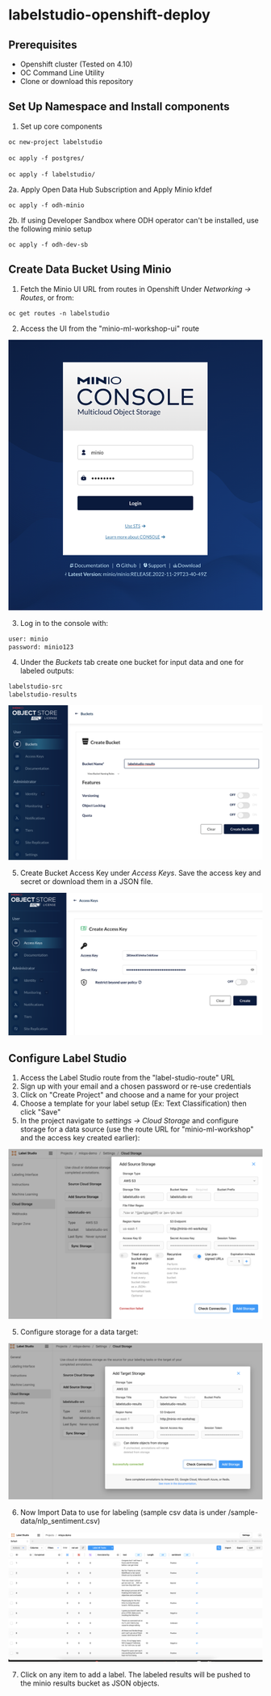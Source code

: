 # labelstudio-openshift-deploy

## Prerequisites

- Openshift cluster (Tested on 4.10)
- OC Command Line Utility
- Clone or download this repository

## Set Up Namespace and Install components

1. Set up core components
~~~
oc new-project labelstudio
  
oc apply -f postgres/
    
oc apply -f labelstudio/
~~~

2a. Apply Open Data Hub Subscription and Apply Minio kfdef
~~~
oc apply -f odh-minio
~~~

2b. If using Developer Sandbox where ODH operator can't be installed, use the following minio setup
~~~
oc apply -f odh-dev-sb
~~~

## Create Data Bucket Using Minio

1. Fetch the Minio UI URL from routes in Openshift Under _Networking -> Routes_, or from:

~~~
oc get routes -n labelstudio
~~~

2. Access the UI from the "minio-ml-workshop-ui" route

![](docs/images/minio-console.png?raw=true "MinioConsole")

3. Log in to the console with:

~~~
user: minio
password: minio123
~~~

4. Under the _Buckets_ tab create one bucket for input data and one for labeled outputs:

~~~
labelstudio-src
labelstudio-results
~~~

![](docs/images/labelstudio-results-bucket.png?raw=true "LSBucket")

5. Create Bucket Access Key under _Access Keys_. Save the access key and secret or download them in a JSON file.

![](docs/images/accesskey.png?raw=true "accessKey")

## Configure Label Studio

1. Access the Label Studio route from the "label-studio-route" URL
2. Sign up with your email and a chosen password or re-use credentials
3. Click on "Create Project" and choose and a name for your project
4. Choose a template for your label setup (Ex: Text Classification) then click "Save"
4. In the project navigate to _settings -> Cloud Storage_ and configure storage for a data source (use the route URL for "minio-ml-workshop" and the access key created earlier):

![](docs/images/datasrc.png?raw=true "datasrc")


5.  Configure storage for a data target:

![](docs/images/datasink.png?raw=true "datasink")

6. Now Import Data to use for labeling (sample csv data is under /sample-data/nlp_sentiment.csv)

![](docs/images/data-screen.png?raw=true "data-screen")

7. Click on any item to add a label. The labeled results will be pushed to the minio results bucket as JSON objects.
